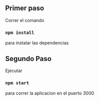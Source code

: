 Primer paso
----------------------------
Correr el comando 
### `npm install`
para instalar las dependencias




Segundo Paso
----------------------------
Ejecutar 
### `npm start`
para correr la aplicacion en el puerto 3000